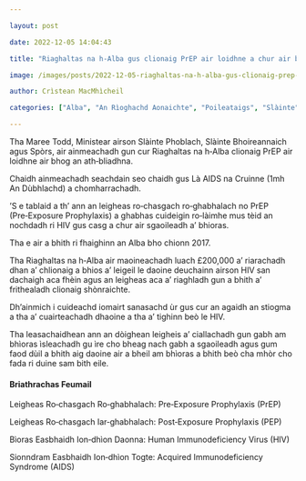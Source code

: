 ```yaml
---

layout: post

date: 2022-12-05 14:04:43

title: "Riaghaltas na h-Alba gus clionaig PrEP air loidhne a chur air bhog"

image: /images/posts/2022-12-05-riaghaltas-na-h-alba-gus-clionaig-prep-air-loidhne-a-chur-air-bhog.webp

author: Crìstean MacMhìcheil

categories: ["Alba", "An Rìoghachd Aonaichte", "Poileataigs", "Slàinte"]

---
```


Tha Maree Todd, Ministear airson Slàinte Phoblach, Slàinte Bhoireannaich agus Spòrs, air ainmeachadh gun cur Riaghaltas na h‑Alba clionaig PrEP air loidhne air bhog an ath‑bliadhna.

Chaidh ainmeachadh seachdain seo chaidh gus Là AIDS na Cruinne (1mh An Dùbhlachd) a chomharrachadh.

’S e tablaid a th’ ann an leigheas ro‑chasgach ro‑ghabhalach no PrEP (Pre‑Exposure Prophylaxis) a ghabhas cuideigin ro‑làimhe mus tèid an nochdadh ri HIV gus casg a chur air sgaoileadh a’ bhioras.

Tha e air a bhith ri fhaighinn an Alba bho chionn 2017.

Tha Riaghaltas na h‑Alba air maoineachadh luach £200,000 a’ riarachadh dhan a’ chlionaig a bhios a’ leigeil le daoine deuchainn airson HIV san dachaigh aca fhèin agus an leigheas aca a’ riaghladh gun a bhith a’ frithealadh clionaig shònraichte.

Dh’ainmich i cuideachd iomairt sanasachd ùr gus cur an agaidh an stiogma a tha a’ cuairteachadh dhaoine a tha a’ tighinn beò le HIV.

Tha leasachaidhean ann an dòighean leigheis a’ ciallachadh gun gabh am bhìoras ìsleachadh gu ìre cho bheag nach gabh a sgaoileadh agus gum faod dùil a bhith aig daoine air a bheil am bhìoras a bhith beò cha mhòr cho fada ri duine sam bith eile.

#### Briathrachas Feumail

Leigheas Ro‑chasgach Ro‑ghabhalach: Pre‑Exposure Prophylaxis (PrEP)

Leigheas Ro‑chasgach Iar‑ghabhalach: Post‑Exposure Prophylaxis (PEP)

Bìoras Easbhaidh Ion‑dhìon Daonna: Human Immunodeficiency Virus (HIV)

Sionndram Easbhaidh Ion‑dhìon Togte: Acquired Immunodeficiency Syndrome (AIDS)
